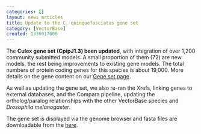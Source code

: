 ```yaml
---
categories: []
layout: news_articles
title: Update to the C. quinquefasciatus gene set
category: [VectorBase]
created: 1336017600
---
```

<p>The <b>Culex gene set (CpipJ1.3) been updated</b>, with integration of over 1,200 community submitted models. A small proportion of them (72) are new models, the rest being improvements to existing gene models. The total numbers of protein coding genes for this species is about 19,000. More details on the gene content on our <a href="/organisms/culex-quinquefasciatus/johannesburg-jhb/CpipJ1.3">Gene set page</a>.</p>
<p>As well as updating the gene set, we also re-ran the Xrefs, linking genes to external databases, and the Compara pipeline, updating the ortholog/paralog relationships with the other VectorBase species and <i>Drosophila melanogaster</i>.</p>
<p>The gene set is displayed via the genome browser and fasta files are downloadable from the <a href="/downloads/">here</a>.</p>
